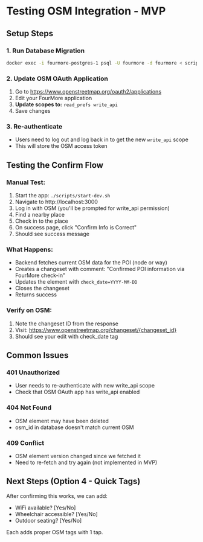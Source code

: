 # Testing OSM Integration - MVP

## Setup Steps

### 1. Run Database Migration
```bash
docker exec -i fourmore-postgres-1 psql -U fourmore -d fourmore < scripts/add-osm-fields.sql
```

### 2. Update OSM OAuth Application
1. Go to https://www.openstreetmap.org/oauth2/applications
2. Edit your FourMore application
3. **Update scopes to:** `read_prefs write_api`
4. Save changes

### 3. Re-authenticate
- Users need to log out and log back in to get the new `write_api` scope
- This will store the OSM access token

## Testing the Confirm Flow

### Manual Test:
1. Start the app: `./scripts/start-dev.sh`
2. Navigate to http://localhost:3000
3. Log in with OSM (you'll be prompted for write_api permission)
4. Find a nearby place
5. Check in to the place
6. On success page, click "Confirm Info is Correct"
7. Should see success message

### What Happens:
- Backend fetches current OSM data for the POI (node or way)
- Creates a changeset with comment: "Confirmed POI information via FourMore check-in"
- Updates the element with `check_date=YYYY-MM-DD`
- Closes the changeset
- Returns success

### Verify on OSM:
1. Note the changeset ID from the response
2. Visit: https://www.openstreetmap.org/changeset/{changeset_id}
3. Should see your edit with check_date tag

## Common Issues

### 401 Unauthorized
- User needs to re-authenticate with new write_api scope
- Check that OSM OAuth app has write_api enabled

### 404 Not Found
- OSM element may have been deleted
- osm_id in database doesn't match current OSM

### 409 Conflict
- OSM element version changed since we fetched it
- Need to re-fetch and try again (not implemented in MVP)

## Next Steps (Option 4 - Quick Tags)

After confirming this works, we can add:
- WiFi available? [Yes/No]
- Wheelchair accessible? [Yes/No]
- Outdoor seating? [Yes/No]

Each adds proper OSM tags with 1 tap.